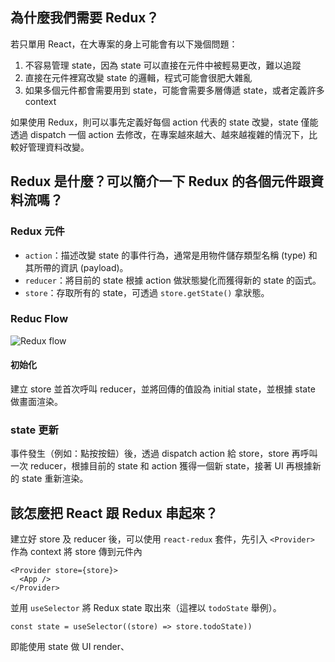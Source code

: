## 為什麼我們需要 Redux？

若只單用 React，在大專案的身上可能會有以下幾個問題：  
1. 不容易管理 state，因為 state 可以直接在元件中被輕易更改，難以追蹤  
2. 直接在元件裡寫改變 state 的邏輯，程式可能會很肥大雜亂  
3. 如果多個元件都會需要用到 state，可能會需要多層傳遞 state，或者定義許多 context  

如果使用 Redux，則可以事先定義好每個 action 代表的 state 改變，state 僅能透過 dispatch 一個 action 去修改，在專案越來越大、越來越複雜的情況下，比較好管理資料改變。

## Redux 是什麼？可以簡介一下 Redux 的各個元件跟資料流嗎？

### Redux 元件  
- `action`：描述改變 state 的事件行為，通常是用物件儲存類型名稱 (type) 和其所帶的資訊 (payload)。  
- `reducer`：將目前的 state 根據 action 做狀態變化而獲得新的 state 的函式。
- `store`：存取所有的 state，可透過 `store.getState()` 拿狀態。

### Reduc Flow
![Redux flow](https://redux.js.org/assets/images/ReduxDataFlowDiagram-49fa8c3968371d9ef6f2a1486bd40a26.gif)

#### 初始化
建立 store 並首次呼叫 reducer，並將回傳的值設為 initial state，並根據 state 做畫面渲染。

### state 更新
事件發生（例如：點按按鈕）後，透過 dispatch action 給 store，store 再呼叫一次 reducer，根據目前的 state 和 action 獲得一個新 state，接著 UI 再根據新的 state 重新渲染。

## 該怎麼把 React 跟 Redux 串起來？

建立好  store 及 reducer 後，可以使用 `react-redux` 套件，先引入 `<Provider>` 作為 context 將 store 傳到元件內  

```jsx=
<Provider store={store}>
  <App />
</Provider>
```  

並用 `useSelector` 將 Redux state 取出來（這裡以 `todoState` 舉例）。

```jsx=
const state = useSelector((store) => store.todoState))
```
即能使用 state 做 UI render、
